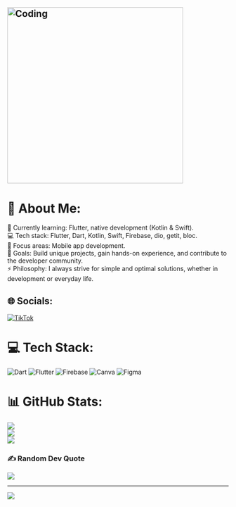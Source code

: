## <img align="center" alt="Coding" width="400" src="https://media1.tenor.com/m/rYjOu84unFAAAAAd/rezero-subaru.gif">


# 💫 About Me:
🌱 Currently learning: Flutter, native development (Kotlin & Swift).<br>💻 Tech stack: Flutter, Dart, Kotlin, Swift, Firebase, dio, getit, bloc.<br>🎯 Focus areas: Mobile app development.<br>🚀 Goals: Build unique projects, gain hands-on experience, and contribute to the developer community.<br>⚡ Philosophy: I always strive for simple and optimal solutions, whether in development or everyday life.


## 🌐 Socials:
[![TikTok](https://img.shields.io/badge/TikTok-%23000000.svg?logo=TikTok&logoColor=white)](https://tiktok.com/@dolbobob0) 

# 💻 Tech Stack:
![Dart](https://img.shields.io/badge/dart-%230175C2.svg?style=for-the-badge&logo=dart&logoColor=white) ![Flutter](https://img.shields.io/badge/Flutter-%2302569B.svg?style=for-the-badge&logo=Flutter&logoColor=white) ![Firebase](https://img.shields.io/badge/firebase-a08021?style=for-the-badge&logo=firebase&logoColor=ffcd34) ![Canva](https://img.shields.io/badge/Canva-%2300C4CC.svg?style=for-the-badge&logo=Canva&logoColor=white) ![Figma](https://img.shields.io/badge/figma-%23F24E1E.svg?style=for-the-badge&logo=figma&logoColor=white)
# 📊 GitHub Stats:
![](https://github-readme-stats.vercel.app/api?username=dolbobob00&theme=blue_navy&hide_border=false&include_all_commits=true&count_private=true)<br/>
![](https://github-readme-streak-stats.herokuapp.com/?user=dolbobob00&theme=blue_navy&hide_border=false)<br/>
![](https://github-readme-stats.vercel.app/api/top-langs/?username=dolbobob00&theme=blue_navy&hide_border=false&include_all_commits=true&count_private=true&layout=compact)

### ✍️ Random Dev Quote
![](https://quotes-github-readme.vercel.app/api?type=horizontal&theme=radical)

---
[![](https://visitcount.itsvg.in/api?id=dolbobob00&icon=0&color=0)](https://visitcount.itsvg.in)
